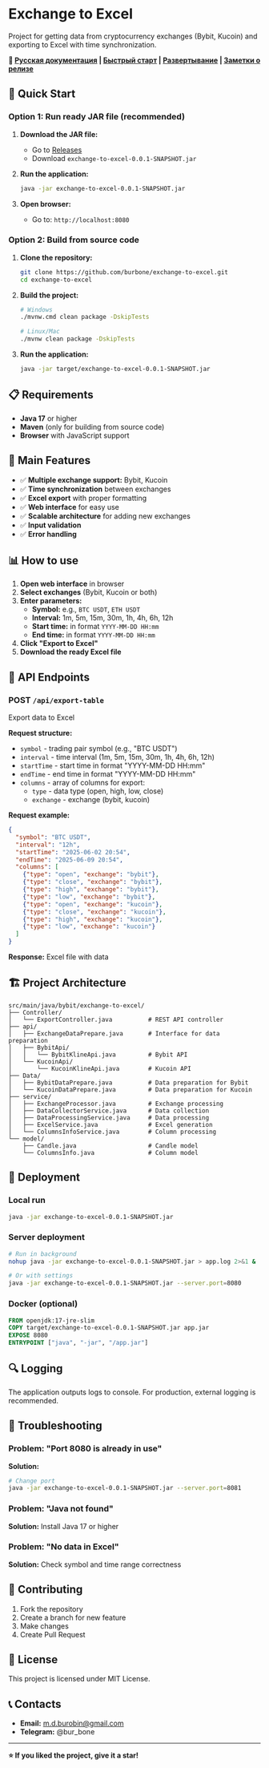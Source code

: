 # Exchange to Excel

Project for getting data from cryptocurrency exchanges (Bybit, Kucoin) and exporting to Excel with time synchronization.

**📖 [Русская документация](README.md) | [Быстрый старт](QUICK_START.md) | [Развертывание](DEPLOYMENT.md) | [Заметки о релизе](RELEASE_NOTES.md)**

## 🚀 Quick Start

### Option 1: Run ready JAR file (recommended)

1. **Download the JAR file:**
   - Go to [Releases](https://github.com/burbone/exchange-to-excel/releases)
   - Download `exchange-to-excel-0.0.1-SNAPSHOT.jar`

2. **Run the application:**
   ```bash
   java -jar exchange-to-excel-0.0.1-SNAPSHOT.jar
   ```

3. **Open browser:**
   - Go to: `http://localhost:8080`

### Option 2: Build from source code

1. **Clone the repository:**
   ```bash
   git clone https://github.com/burbone/exchange-to-excel.git
   cd exchange-to-excel
   ```

2. **Build the project:**
   ```bash
   # Windows
   ./mvnw.cmd clean package -DskipTests
   
   # Linux/Mac
   ./mvnw clean package -DskipTests
   ```

3. **Run the application:**
   ```bash
   java -jar target/exchange-to-excel-0.0.1-SNAPSHOT.jar
   ```

## 📋 Requirements

- **Java 17** or higher
- **Maven** (only for building from source code)
- **Browser** with JavaScript support

## 🎯 Main Features

- ✅ **Multiple exchange support:** Bybit, Kucoin
- ✅ **Time synchronization** between exchanges
- ✅ **Excel export** with proper formatting
- ✅ **Web interface** for easy use
- ✅ **Scalable architecture** for adding new exchanges
- ✅ **Input validation**
- ✅ **Error handling**

## 📊 How to use

1. **Open web interface** in browser
2. **Select exchanges** (Bybit, Kucoin or both)
3. **Enter parameters:**
   - **Symbol:** e.g., `BTC USDT`, `ETH USDT`
   - **Interval:** 1m, 5m, 15m, 30m, 1h, 4h, 6h, 12h
   - **Start time:** in format `YYYY-MM-DD HH:mm`
   - **End time:** in format `YYYY-MM-DD HH:mm`
4. **Click "Export to Excel"**
5. **Download the ready Excel file**

## 🔧 API Endpoints

### POST `/api/export-table`
Export data to Excel

**Request structure:**
- `symbol` - trading pair symbol (e.g., "BTC USDT")
- `interval` - time interval (1m, 5m, 15m, 30m, 1h, 4h, 6h, 12h)
- `startTime` - start time in format "YYYY-MM-DD HH:mm"
- `endTime` - end time in format "YYYY-MM-DD HH:mm"
- `columns` - array of columns for export:
  - `type` - data type (open, high, low, close)
  - `exchange` - exchange (bybit, kucoin)

**Request example:**
```json
{
  "symbol": "BTC USDT",
  "interval": "12h",
  "startTime": "2025-06-02 20:54",
  "endTime": "2025-06-09 20:54",
  "columns": [
    {"type": "open", "exchange": "bybit"},
    {"type": "close", "exchange": "bybit"},
    {"type": "high", "exchange": "bybit"},
    {"type": "low", "exchange": "bybit"},
    {"type": "open", "exchange": "kucoin"},
    {"type": "close", "exchange": "kucoin"},
    {"type": "high", "exchange": "kucoin"},
    {"type": "low", "exchange": "kucoin"}
  ]
}
```

**Response:** Excel file with data

## 🏗️ Project Architecture

```
src/main/java/bybit/exchange-to-excel/
├── Controller/
│   └── ExportController.java          # REST API controller
├── api/
│   ├── ExchangeDataPrepare.java       # Interface for data preparation
│   ├── BybitApi/
│   │   └── BybitKlineApi.java         # Bybit API
│   └── KucoinApi/
│       └── KucoinKlineApi.java        # Kucoin API
├── Data/
│   ├── BybitDataPrepare.java          # Data preparation for Bybit
│   └── KucoinDataPrepare.java         # Data preparation for Kucoin
├── service/
│   ├── ExchangeProcessor.java         # Exchange processing
│   ├── DataCollectorService.java      # Data collection
│   ├── DataProcessingService.java     # Data processing
│   ├── ExcelService.java              # Excel generation
│   └── ColumnsInfoService.java        # Column processing
└── model/
    ├── Candle.java                    # Candle model
    └── ColumnsInfo.java               # Column model
```

## 🚀 Deployment

### Local run
```bash
java -jar exchange-to-excel-0.0.1-SNAPSHOT.jar
```

### Server deployment
```bash
# Run in background
nohup java -jar exchange-to-excel-0.0.1-SNAPSHOT.jar > app.log 2>&1 &

# Or with settings
java -jar exchange-to-excel-0.0.1-SNAPSHOT.jar --server.port=8080
```

### Docker (optional)
```dockerfile
FROM openjdk:17-jre-slim
COPY target/exchange-to-excel-0.0.1-SNAPSHOT.jar app.jar
EXPOSE 8080
ENTRYPOINT ["java", "-jar", "/app.jar"]
```

## 🔍 Logging

The application outputs logs to console. For production, external logging is recommended.

## 🐛 Troubleshooting

### Problem: "Port 8080 is already in use"
**Solution:**
```bash
# Change port
java -jar exchange-to-excel-0.0.1-SNAPSHOT.jar --server.port=8081
```

### Problem: "Java not found"
**Solution:** Install Java 17 or higher

### Problem: "No data in Excel"
**Solution:** Check symbol and time range correctness

## 🤝 Contributing

1. Fork the repository
2. Create a branch for new feature
3. Make changes
4. Create Pull Request

## 📄 License

This project is licensed under MIT License.

## 📞 Contacts

- **Email:** m.d.burobin@gmail.com
- **Telegram:** @bur_bone

---

**⭐ If you liked the project, give it a star!** 